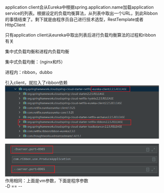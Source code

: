 application client会从Eureka中根据spring.application.name加载application service的列表。根据设定的负载均衡算法，从列表中取出一个URL，到此Ribbon的事情结束了。剩下就是由程序员自己进行技术选型，RestTemplate或者HttpClient

只有application client从eureka中取出列表后进行负载均衡算法的过程和ribbon有关

集中式负载均衡和进程内负载均衡

集中式负载均衡：（nginx和f5）

进程内：ribbon，dubbo


引入client，就拉入了ribbon依赖
![image](../../images/Snipaste_2022-05-11_01-53-57.png)

![image](../../images/Snipaste_2022-05-11_02-06-46.png)
作用相同：上面是vm参数，下面是程序参数  
-D == --

 